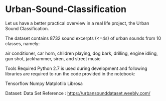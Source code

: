 # Urban-Sound-Classification
Let us have a better practical overview in a real life project, the Urban Sound Classification.

The dataset contains 8732 sound excerpts (<=4s) of urban sounds from 10 classes, namely:

air conditioner,
car horn,
children playing,
dog bark,
drilling,
engine idling,
gun shot,
jackhammer,
siren, and
street music



Tools Required
Python 2.7 is used during development and following libraries are required to run the code provided in the notebook:

Tensorflow
Numpy
Matplotlib
Librosa



Dataset:
Data Set Reference : https://urbansounddataset.weebly.com/


